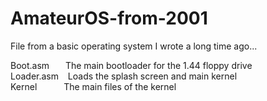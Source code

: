 # AmateurOS-from-2001
File from a basic operating system I wrote a long time ago...

Boot.asm &ensp;&ensp;&nbsp; The main bootloader for the 1.44 floppy drive  
Loader.asm &ensp;		Loads the splash screen and main kernel  
Kernel	&emsp;&emsp;&ensp;			The main files of the kernel
